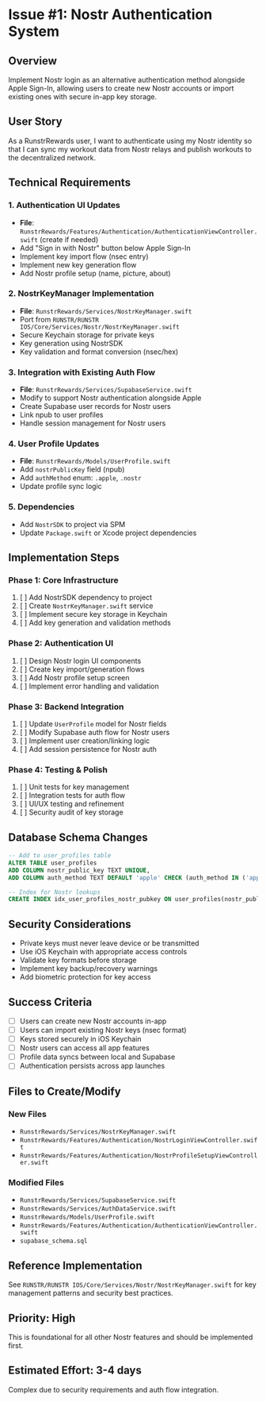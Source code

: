 # Issue #1: Nostr Authentication System

## Overview
Implement Nostr login as an alternative authentication method alongside Apple Sign-In, allowing users to create new Nostr accounts or import existing ones with secure in-app key storage.

## User Story
As a RunstrRewards user, I want to authenticate using my Nostr identity so that I can sync my workout data from Nostr relays and publish workouts to the decentralized network.

## Technical Requirements

### 1. Authentication UI Updates
- **File**: `RunstrRewards/Features/Authentication/AuthenticationViewController.swift` (create if needed)
- Add "Sign in with Nostr" button below Apple Sign-In
- Implement key import flow (nsec entry)  
- Implement new key generation flow
- Add Nostr profile setup (name, picture, about)

### 2. NostrKeyManager Implementation  
- **File**: `RunstrRewards/Services/NostrKeyManager.swift`
- Port from `RUNSTR/RUNSTR IOS/Core/Services/Nostr/NostrKeyManager.swift`
- Secure Keychain storage for private keys
- Key generation using NostrSDK
- Key validation and format conversion (nsec/hex)

### 3. Integration with Existing Auth Flow
- **File**: `RunstrRewards/Services/SupabaseService.swift`
- Modify to support Nostr authentication alongside Apple
- Create Supabase user records for Nostr users
- Link npub to user profiles
- Handle session management for Nostr users

### 4. User Profile Updates
- **File**: `RunstrRewards/Models/UserProfile.swift`
- Add `nostrPublicKey` field (npub)
- Add `authMethod` enum: `.apple`, `.nostr`
- Update profile sync logic

### 5. Dependencies
- Add `NostrSDK` to project via SPM
- Update `Package.swift` or Xcode project dependencies

## Implementation Steps

### Phase 1: Core Infrastructure
1. [ ] Add NostrSDK dependency to project
2. [ ] Create `NostrKeyManager.swift` service
3. [ ] Implement secure key storage in Keychain
4. [ ] Add key generation and validation methods

### Phase 2: Authentication UI
1. [ ] Design Nostr login UI components
2. [ ] Create key import/generation flows
3. [ ] Add Nostr profile setup screen
4. [ ] Implement error handling and validation

### Phase 3: Backend Integration
1. [ ] Update `UserProfile` model for Nostr fields
2. [ ] Modify Supabase auth flow for Nostr users
3. [ ] Implement user creation/linking logic
4. [ ] Add session persistence for Nostr auth

### Phase 4: Testing & Polish
1. [ ] Unit tests for key management
2. [ ] Integration tests for auth flow
3. [ ] UI/UX testing and refinement
4. [ ] Security audit of key storage

## Database Schema Changes

```sql
-- Add to user_profiles table
ALTER TABLE user_profiles 
ADD COLUMN nostr_public_key TEXT UNIQUE,
ADD COLUMN auth_method TEXT DEFAULT 'apple' CHECK (auth_method IN ('apple', 'nostr'));

-- Index for Nostr lookups
CREATE INDEX idx_user_profiles_nostr_pubkey ON user_profiles(nostr_public_key);
```

## Security Considerations
- Private keys must never leave device or be transmitted
- Use iOS Keychain with appropriate access controls
- Validate key formats before storage
- Implement key backup/recovery warnings
- Add biometric protection for key access

## Success Criteria
- [ ] Users can create new Nostr accounts in-app
- [ ] Users can import existing Nostr keys (nsec format)
- [ ] Keys stored securely in iOS Keychain
- [ ] Nostr users can access all app features
- [ ] Profile data syncs between local and Supabase
- [ ] Authentication persists across app launches

## Files to Create/Modify

### New Files
- `RunstrRewards/Services/NostrKeyManager.swift`
- `RunstrRewards/Features/Authentication/NostrLoginViewController.swift`
- `RunstrRewards/Features/Authentication/NostrProfileSetupViewController.swift`

### Modified Files
- `RunstrRewards/Services/SupabaseService.swift`
- `RunstrRewards/Services/AuthDataService.swift`
- `RunstrRewards/Models/UserProfile.swift`
- `RunstrRewards/Features/Authentication/AuthenticationViewController.swift`
- `supabase_schema.sql`

## Reference Implementation
See `RUNSTR/RUNSTR IOS/Core/Services/Nostr/NostrKeyManager.swift` for key management patterns and security best practices.

## Priority: High
This is foundational for all other Nostr features and should be implemented first.

## Estimated Effort: 3-4 days
Complex due to security requirements and auth flow integration.